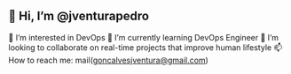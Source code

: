 ## 👋 Hi, I’m @jventurapedro
👀 I’m interested in DevOps
🌱 I’m currently learning DevOps Engineer
💞️ I’m looking to collaborate on real-time projects that improve human lifestyle
📫 How to reach me: mail(goncalvesjventura@gmail.com)

<!---
jventurapedro/jventurapedro is a ✨ special ✨ repository because its `README.md` (this file) appears on your GitHub profile.
You can click the Preview link to take a look at your changes.
--->
